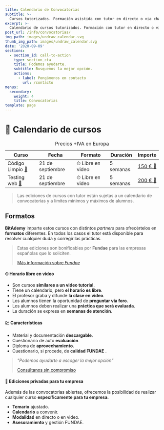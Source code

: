 ```yaml
---
title: Calendario de Convocatorias
subtitle: >-
  Cursos tutorizados. Formación asistida con tutor en directo o via chat.
excerpt: >-
  Calendario de cursos tutorizados. Formación con tutor en directo o via chat.
post_url: /info/convocatorias/
img_path: images/undraw_calendar.svg
thumb_img_path: images/undraw_calendar.svg
date: '2020-09-09'
sections:
  - section_id: call-to-action
    type: section_cta
    title: Podemos ayudarte.
    subtitle: Busquemos la mejor opción.
    actions:
      - label: Pongámonos en contacto
        url: /contacto
menus:
  secondary:
    weight: 4
    title: Convocatorias
template: page
---
```


# 📆 Calendario de cursos

<table>
    <caption>Precios +IVA en Europa</caption>
  <thead>
    <tr>
      <th>Curso</th>
      <th>Fecha</th>
      <th>Formato</th>
      <th>Duración</th>
      <th>Importe</th>
    </tr>
  </thead>
  <tbody>
    <tr>
      <td>Código Limpio
        <a href="/cursos/clean-code-aplicado-para-desarrollos-limpios-y-rentables/">📖</a></td>
      <td>21 de septiembre</td>
      <td>⏱ Libre en video</td>
      <td>5 semanas</td>
      <td><a href="https://trainingit.es//curso-clean-code?promo=bitAdemy">150 € 🛒</a></td>
    </tr>
    <tr>
      <td>Testing web
      <a href="/cursos/testing-de-aplicaciones-web-facil-y-productivo-para-todos/">📖</a></td>
      </td>
      <td>21 de septiembre</td>
      <td>⏱ Libre en video</td>
      <td>5 semanas</td>
      <td><a href="https://trainingit.es/curso-testing-web?promo=bitAdemy">200 € 🛒</a></td>
    </tr>
  </tbody>
  <tfoot>
  </tfoot>
</table>

> Las ediciones de cursos con tutor están sujetas a un calendario de convocatorias y a límites mínimos y máximos de alumnos.

## Formatos

**BitAdemy** imparte estos cursos con distintos _partners_ para ofrecértelos en **formatos** diferentes. En todos los casos el tutor está disponible para resolver cualquier duda y corregir las prácticas.

> Estas ediciones son bonificables por **Fundae** para las empresas españolas que lo soliciten.
>
> [Más información sobre _Fundae_](https://www.bitademy.com/info/fundae/)

#### ⏱ Horario libre en video

- Son cursos **similares a un video tutorial**.
- Tiene un calendario, pero **el horario es libre**.
- El profesor graba y difunde **la clase en video**.
- Los alumnos tienen la oportunidad de **preguntar via foro**.
- Los alumnos deben realizar una **práctica que será evaluada**.
- La duración se expresa en **semanas de atención**.

<!-- #### ⌚ Horario fijo en directo

- Son cursos **similares a los presenciales**.
- Tiene un calendario y **horario fijos**.
- El profesor imparte **la clase en directo**.
- Los alumnos tienen la oportunidad de **preguntar en directo**.
- La duración se expresa en **horas en directo**. -->

#### 💹 Características

- Material y documentación **descargable**.
- Cuestionario de auto **evaluación**.
- Diploma de **aprovechamiento**.
- Cuestionario, si procede, de **calidad FUNDAE** .

> _"Podemos ayudarte a escoger la mejor opción"_
>
> [Consúltanos sin compromiso](/contacto)

#### 🏢 Ediciones privadas para tu empresa

Además de las convocatorias abiertas, ofrecemos la posibilidad de realizar cualquier curso **específicamente para tu empresa.**

- **Temario** ajustado.
- **Calendario** a convenir.
- **Modalidad** en directo o en video.
- **Asesoramiento** y gestión FUNDAE.

<!-- ### 🗽 Formación libre no bonificada

Por supuesto cualquiera de los cursos se puede realizar en video sin la participación del tutor; y por tanto **sin calendario**.

> Estos son cursos para realizar a tu propio ritmo.
>
> [Más información sobre Video tutoriales](https://www.bitademy.com/info/video/)

- **En el momento** deseado.
- **Sin esperas** por convocatorias.
- **Sin límites** de plazas.
- **Económico** y escalable en precios.

### Catálogo de cursos disponibles

- [Clean Code aplicado para desarrollos limpios y rentables](https://www.bitademy.com/cursos/clean-code-aplicado-para-desarrollos-limpios-y-rentables/)
- [Testing de aplicaciones web fácil y productivo para todos](https://www.bitademy.com/cursos/testing-de-aplicaciones-web-facil-y-productivo-para-todos/)

-->